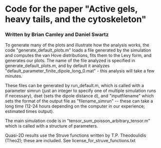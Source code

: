 # Code for the paper "Active gels, heavy tails, and the cytoskeleton"
### Written by Brian Camley and Daniel Swartz

To generate many of the plots and illustrate how the analysis works, the code "generate_default_plots.m" loads a file generated by the simulation and computes the van Hove distributions, fits them to the Levy form, and generates our plots. The name of the file analyzed is specified in generate_default_plots.m, and by default it analyzes "default_parameter_finite_dipole_long_0.mat" - this analysis will take a few minutes.

These files can be generated by run_default.m, which is called with a parameter simrun (just an integer to specify one of multiple simulation runs if necessary), dset (sets the dipole distance d), and "inputfilename" which sets the format of the output file as "filename_simrun" -- these can take a long time (12-24 hours depending on the computer in our experience; estimated times output). 

The main simulation code is in "tensor_sum_poisson_arbitrary_tensor.m" which is called with a structure of parameters.

Quasi-2D results use the Struve functions written by T.P. Theodoulidis (Theo2); these are included. See license_for_struve_functions.txt

